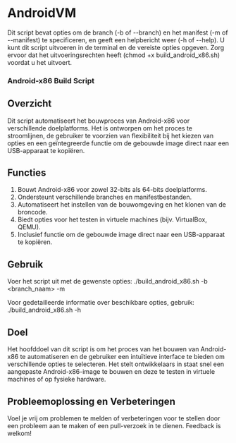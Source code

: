 # AndroidVM
Dit script bevat opties om de branch (-b of --branch) en het manifest (-m of --manifest) te specificeren, en geeft een helpbericht weer (-h of --help). U kunt dit script uitvoeren in de terminal en de vereiste opties opgeven. Zorg ervoor dat het uitvoeringsrechten heeft (chmod +x build_android_x86.sh) voordat u het uitvoert.

### Android-x86 Build Script

## Overzicht
Dit script automatiseert het bouwproces van Android-x86 voor verschillende doelplatforms. Het is ontworpen om het proces te stroomlijnen, de gebruiker te voorzien van flexibiliteit bij het kiezen van opties en een geïntegreerde functie om de gebouwde image direct naar een USB-apparaat te kopiëren.

## Functies

1. Bouwt Android-x86 voor zowel 32-bits als 64-bits doelplatforms.
2. Ondersteunt verschillende branches en manifestbestanden.
3. Automatiseert het instellen van de bouwomgeving en het klonen van de broncode.
4. Biedt opties voor het testen in virtuele machines (bijv. VirtualBox, QEMU).
5. Inclusief functie om de gebouwde image direct naar een USB-apparaat te kopiëren.

## Gebruik

Voer het script uit met de gewenste opties:
./build_android_x86.sh -b <branch_naam> -m <manifest>

Voor gedetailleerde informatie over beschikbare opties, gebruik:
./build_android_x86.sh -h

## Doel

Het hoofddoel van dit script is om het proces van het bouwen van Android-x86 te automatiseren en de gebruiker een intuïtieve interface te bieden om verschillende opties te selecteren. Het stelt ontwikkelaars in staat snel een aangepaste Android-x86-image te bouwen en deze te testen in virtuele machines of op fysieke hardware.

## Probleemoplossing en Verbeteringen

Voel je vrij om problemen te melden of verbeteringen voor te stellen door een probleem aan te maken of een pull-verzoek in te dienen. Feedback is welkom!